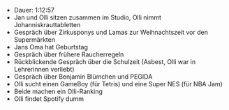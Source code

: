 - Dauer: 1:12:57
- Jan und Olli sitzen zusammen im Studio, Olli nimmt Johanniskrauttabletten
- Gespräch über Zirkusponys und Lamas zur Weihnachtszeit vor den Supermärkten
- Jans Oma hat Geburtstag
- Gespräch über frühere Raucherregeln
- Rückblickende Gespräch über die Schulzeit (Asbest, Olli war in Lehrerinnen verliebt)
- Gespräch über Benjamin Blümchen und PEGIDA
- Olli sucht einen GameBoy (für Tetris) und eine Super NES (für NBA Jam)
- Beide machen ein Olli-Ranking
- Olli findet Spotify dumm
